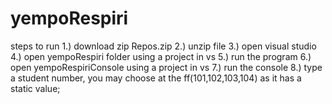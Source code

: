 # yempoRespiri
steps to run
1.) download zip Repos.zip
2.) unzip file
3.) open visual studio
4.) open yempoRespiri folder using a project in vs
5.) run the program
6.) open yempoRespiriConsole using a project in vs
7.) run the console
8.) type a student number, you may choose at the ff(101,102,103,104) as it has a static value;
